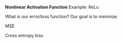 
**Nonlinear Activation Function**
Example: ReLu

What is our error/loss function?
Our goal is to minimize:

MSE

Cross entropy loss

